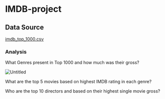 # IMDB-project

## Data Source 
[imdb_top_1000.csv](https://github.com/user-attachments/files/15810762/imdb_top_1000.csv)

### Analysis
What Genres present in Top 1000 and how much was their gross?

![Untitled](https://github.com/anovikov4492/IMDB-project/assets/170392416/e6c2c879-dd04-4d5f-80ac-68a51e95d2b7)



What are the top 5 movies based on highest IMDB rating in each genre?


Who are the top 10 directors and based on their highest single movie gross?
